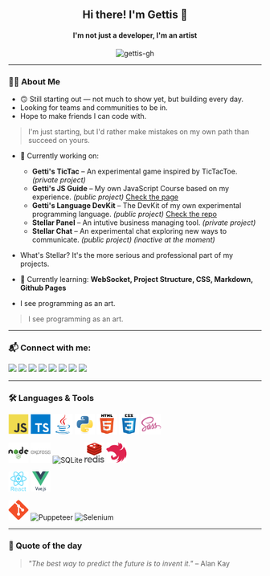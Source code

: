 <h2 align="center">Hi there! I'm Gettis 👋</h2>
<h4 align="center">I'm not just a developer, I'm an artist</h4>

<p align="center">
  <img src="https://komarev.com/ghpvc/?username=gettis-gh&label=Profile%20views&color=0e75b6&style=flat" alt="gettis-gh" />
</p>

---

### 👨‍💻 About Me
 
* 🙃 Still starting out — not much to show yet, but building every day.
* Looking for teams and communities to be in.
* Hope to make friends I can code with.
  
> I'm just starting, but I'd rather make mistakes on my own path than succeed on yours.

* 🔭 Currently working on:
  - **Getti's TicTac** – An experimental game inspired by TicTacToe. *(private project)*
  - **Getti's JS Guide** – My own JavaScript Course based on my experience. *(public project)* [Check the page](https://gettis-gh.github.io/gettis-js-guide/)
  - **Getti's Language DevKit** – The DevKit of my own experimental programming language. *(public project)* [Check the repo](https://github.com/gettis-gh/GettisPLDK)
  - **Stellar Panel** – An intutive business managing tool. *(private project)*
  - **Stellar Chat** – An experimental chat exploring new ways to communicate. *(public project) (inactive at the moment)*

* What's Stellar? It's the more serious and professional part of my projects.
* 🌱 Currently learning: **WebSocket, Project Structure, CSS, Markdown, Github Pages**
* I see programming as an art.

> I see programming as an art.

---

### 📬 Connect with me:

<p align="left">
  <a href="https://codepen.io/gettis_cp" target="_blank"><img src="https://raw.githubusercontent.com/rahuldkjain/github-profile-readme-generator/master/src/images/icons/Social/codepen.svg" height="30" /></a>
  <a href="https://twitter.com/gettis_x" target="_blank"><img src="https://raw.githubusercontent.com/rahuldkjain/github-profile-readme-generator/master/src/images/icons/Social/twitter.svg" height="30" /></a>
  <a href="https://linkedin.com/in/gettis-in" target="_blank"><img src="https://raw.githubusercontent.com/rahuldkjain/github-profile-readme-generator/master/src/images/icons/Social/linked-in-alt.svg" height="30" /></a>
  <a href="https://fb.com/gettis_fb" target="_blank"><img src="https://raw.githubusercontent.com/rahuldkjain/github-profile-readme-generator/master/src/images/icons/Social/facebook.svg" height="30" /></a>
  <a href="https://instagram.com/gettis_ig" target="_blank"><img src="https://raw.githubusercontent.com/rahuldkjain/github-profile-readme-generator/master/src/images/icons/Social/instagram.svg" height="30" /></a>
  <a href="https://www.youtube.com/c/gettis_yt" target="_blank"><img src="https://raw.githubusercontent.com/rahuldkjain/github-profile-readme-generator/master/src/images/icons/Social/youtube.svg" height="30" /></a>
  <a href="https://www.hackerrank.com/gettis_hr" target="_blank"><img src="https://raw.githubusercontent.com/rahuldkjain/github-profile-readme-generator/master/src/images/icons/Social/hackerrank.svg" height="30" /></a>
  <a href="https://discord.gg/HsaKkY7V" target="_blank"><img src="https://raw.githubusercontent.com/rahuldkjain/github-profile-readme-generator/master/src/images/icons/Social/discord.svg" height="30" /></a>
</p>

---

### 🛠️ Languages & Tools

<p align="left">
  <img src="https://raw.githubusercontent.com/devicons/devicon/master/icons/javascript/javascript-original.svg" alt="JavaScript" width="40"/>
  <img src="https://raw.githubusercontent.com/devicons/devicon/master/icons/typescript/typescript-original.svg" alt="TypeScript" width="40"/>
  <img src="https://raw.githubusercontent.com/devicons/devicon/master/icons/java/java-original.svg" alt="Java" width="40"/>
  <img src="https://raw.githubusercontent.com/devicons/devicon/master/icons/python/python-original.svg" alt="Python" width="40"/>
  <img src="https://raw.githubusercontent.com/devicons/devicon/master/icons/html5/html5-original-wordmark.svg" alt="HTML5" width="40"/>
  <img src="https://raw.githubusercontent.com/devicons/devicon/master/icons/css3/css3-original-wordmark.svg" alt="CSS3" width="40"/>
  <img src="https://raw.githubusercontent.com/devicons/devicon/master/icons/sass/sass-original.svg" alt="SASS" width="40"/>
</p>

<p>
  <img src="https://raw.githubusercontent.com/devicons/devicon/master/icons/nodejs/nodejs-original-wordmark.svg" alt="Node.js" width="40"/>
  <img src="https://raw.githubusercontent.com/devicons/devicon/master/icons/express/express-original-wordmark.svg" alt="Express.js" width="40"/>
  <img src="https://www.vectorlogo.zone/logos/sqlite/sqlite-icon.svg" alt="SQLite" width="40"/>
  <img src="https://raw.githubusercontent.com/devicons/devicon/master/icons/redis/redis-original-wordmark.svg" alt="Redis" width="40"/>
  <img src="https://raw.githubusercontent.com/devicons/devicon/master/icons/nestjs/nestjs-plain.svg" alt="NestJS" width="40"/>
</p>

<p>
  <img src="https://raw.githubusercontent.com/devicons/devicon/master/icons/react/react-original-wordmark.svg" alt="React" width="40"/>
  <img src="https://raw.githubusercontent.com/devicons/devicon/master/icons/vuejs/vuejs-original-wordmark.svg" alt="Vue.js" width="40"/>
</p>

<p>
  <img src="https://raw.githubusercontent.com/devicons/devicon/master/icons/git/git-original.svg" alt="Git" width="40"/>
  <img src="https://www.vectorlogo.zone/logos/pptrdev/pptrdev-official.svg" alt="Puppeteer" width="40"/>
  <img src="https://raw.githubusercontent.com/detain/svg-logos/master/svg/selenium-logo.svg" alt="Selenium" width="40"/>
</p>

---

### 🧠 Quote of the day
> *"The best way to predict the future is to invent it."* – Alan Kay
